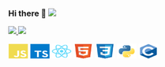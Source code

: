 ### Hi there 👋 ![](https://komarev.com/ghpvc/?username=LorhanSohaky&style=flat-square)

 <div>
  <a href="https://github.com/LorhanSohaky">
    <img height="180em" src="https://github-readme-stats.vercel.app/api?username=LorhanSohaky&show_icons=true&theme=dark&include_all_commits=true&count_private=true"/>
    <img height="180em" src="[https://github-readme-stats.vercel.app/api/top-langs/?username=LorhanSohaky&layout=compact&langs_count=7&theme=dark](https://github-readme-stats.vercel.app/api/top-langs/?username=LorhanSohaky&layout=compact&langs_count=10&theme=dark&hide=java,tex,vhdl,verilog,antlr,plsql)"/>
  </a>
</div>
<div style="display: inline_block"><br>
  <img align="center" alt="Js" height="30" width="40" src="https://raw.githubusercontent.com/devicons/devicon/master/icons/javascript/javascript-plain.svg">
  <img align="center" alt="Ts" height="30" width="40" src="https://raw.githubusercontent.com/devicons/devicon/master/icons/typescript/typescript-plain.svg">
  <img align="center" alt="React" height="30" width="40" src="https://raw.githubusercontent.com/devicons/devicon/master/icons/react/react-original.svg">
  <img align="center" alt="HTML" height="30" width="40" src="https://raw.githubusercontent.com/devicons/devicon/master/icons/html5/html5-original.svg">
  <img align="center" alt="CSS" height="30" width="40" src="https://raw.githubusercontent.com/devicons/devicon/master/icons/css3/css3-original.svg">
  <img align="center" alt="Python" height="30" width="40" src="https://raw.githubusercontent.com/devicons/devicon/master/icons/python/python-original.svg">
  <img align="center" alt="C" height="30" width="40" src="https://raw.githubusercontent.com/devicons/devicon/master/icons/c/c-original.svg">
</div>
